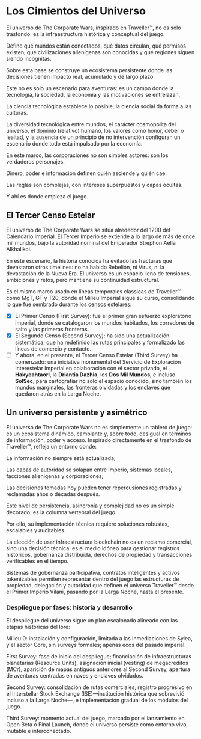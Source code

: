 # Los Cimientos del Universo

El universo de The Corporate Wars, inspirado en Traveller™, no es solo trasfondo: es la infraestructura histórica y conceptual del juego.

Define qué mundos están conectados, qué datos circulan, qué permisos existen, qué civilizaciones alienígenas son conocidas y qué regiones siguen siendo incógnitas.

Sobre esta base se construye un ecosistema persistente donde las decisiones tienen impacto real, acumulado y de largo plazo

Este no es solo un escenario para aventuras: es un campo donde la tecnología, la sociedad, la economía y las motivaciones se entrelazan.

La ciencia tecnológica establece lo posible; la ciencia social da forma a las culturas.

La diversidad tecnológica entre mundos, el carácter cosmopolita del universo, el dominio (relativo) humano, los valores como honor, deber o lealtad, y la ausencia de un principio de no intervención configuran un escenario donde todo está impulsado por la economía.

En este marco, las corporaciones no son simples actores: son los verdaderos personajes.

Dinero, poder e información definen quién asciende y quién cae.

Las reglas son complejas, con intereses superpuestos y capas ocultas.

Y ahí es donde empieza el juego.

## El Tercer Censo Estelar

El universo de The Corporate Wars se sitúa alrededor del 1200 del Calendario Imperial. El Tercer Imperio se extiende a lo largo de más de once mil mundos, bajo la autoridad nominal del Emperador Strephon Aella Alkhalikoi.

En este escenario, la historia conocida ha evitado las fracturas que devastaron otros timelines: no ha habido Rebelión, ni Virus, ni la devastación de la Nueva Era. El universo es un espacio lleno de tensiones, ambiciones y retos, pero mantiene su continuidad estructural.

Es el mismo marco usado en líneas temporales classicas de Traveller™ como MgT, GT y T20, donde el Milieu Imperial sigue su curso, consolidando lo que fue sembrado durante los censos estelares:

* [x] El Primer Censo (First Survey): fue el primer gran esfuerzo exploratorio imperial, donde se catalogaron los mundos habitados, los corredores de salto y las primeras fronteras.
* [x] El Segundo Censo (Second Survey): ha sido una actualización sistemática, que ha redefinido las rutas principales y formalizado las líneas de comercio y contacto.
* [ ] Y ahora, en el presente, el Tercer Censo Estelar (Third Survey) ha comenzado: una iniciativa monumental del Servicio de Exploración Interestelar Imperial en colaboración con el sector privado, el **Hakyeahtaorl**, la **Driantia Dazhia**, los **Dos Mil Mundos**, e incluso **SolSec**, para cartografiar no solo el espacio conocido, sino también los mundos marginales, las fronteras olvidadas y los enclaves que quedaron atrás en la Larga Noche.

## Un universo persistente y asimétrico

El universo de The Corporate Wars no es simplemente un tablero de juego: es un ecosistema dinámico, cambiante y, sobre todo, desigual en términos de información, poder y acceso. Inspirado directamente en el trasfondo de Traveller™, refleja un entorno donde:

La información no siempre está actualizada;

Las capas de autoridad se solapan entre Imperio, sistemas locales, facciones alienígenas y corporaciones;

Las decisiones tomadas hoy pueden tener repercusiones registradas y reclamadas años o décadas después.

Este nivel de persistencia, asincronía y complejidad no es un simple decorado: es la columna vertebral del juego.

Por ello, su implementación técnica requiere soluciones robustas, escalables y auditables.

La elección de usar infraestructura blockchain no es un reclamo comercial, sino una decisión técnica: es el medio idóneo para gestionar registros históricos, gobernanza distribuida, derechos de propiedad y transacciones verificables en el tiempo.

Sistemas de gobernanza participativa, contratos inteligentes y activos tokenizables permiten representar dentro del juego las estructuras de propiedad, delegación y autoridad que definen el universo Traveller™ desde el Primer Imperio Vilani, pasando por la Larga Noche, hasta el presente.

### Despliegue por fases: historia y desarrollo

El despliegue del universo sigue un plan escalonado alineado con las etapas históricas del lore:

Milieu 0: instalación y configuración, limitada a las inmediaciones de Sylea, y el sector Core, sin surveys formales; apenas ecos del pasado imperial.

First Survey: fase de inicio del despliegue; financiación de infraestructuras planetarias (Resource Units), asignación inicial (vesting) de megacréditos (MCr), aparición de mapas antiguos anteriores al Second Survey, apertura de aventuras centradas en naves y enclaves olvidados.

Second Survey: consolidación de rutas comerciales, registro progresivo en el Interstellar Stock Exchange (ISE)—institución histórica que sobrevivió incluso a la Larga Noche—, e implementación gradual de los módulos del juego.

Third Survey: momento actual del juego, marcado por el lanzamiento en Open Beta o Final Launch, donde el universo persiste como entorno vivo, mutable e interconectado.
